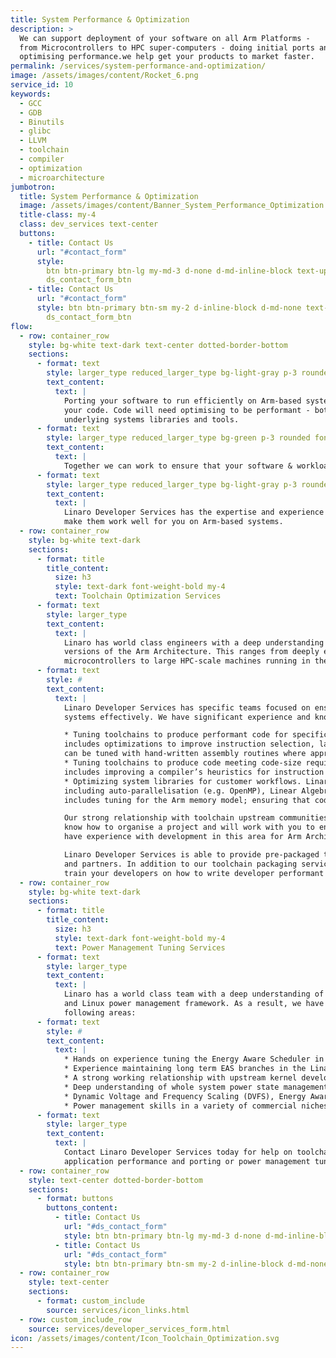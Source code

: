 ```yaml
---
title: System Performance & Optimization
description: >
  We can support deployment of your software on all Arm Platforms -
  from Microcontrollers to HPC super-computers - doing initial ports and
  optimising performance.we help get your products to market faster.
permalink: /services/system-performance-and-optimization/
image: /assets/images/content/Rocket_6.png
service_id: 10
keywords:
  - GCC
  - GDB
  - Binutils
  - glibc
  - LLVM
  - toolchain
  - compiler
  - optimization
  - microarchitecture
jumbotron:
  title: System Performance & Optimization
  image: /assets/images/content/Banner_System_Performance_Optimization.png
  title-class: my-4
  class: dev_services text-center
  buttons:
    - title: Contact Us
      url: "#contact_form"
      style:
        btn btn-primary btn-lg my-md-3 d-none d-md-inline-block text-uppercase
        ds_contact_form_btn
    - title: Contact Us
      url: "#contact_form"
      style: btn btn-primary btn-sm my-2 d-inline-block d-md-none text-uppercase
        ds_contact_form_btn
flow:
  - row: container_row
    style: bg-white text-dark text-center dotted-border-bottom
    sections:
      - format: text
        style: larger_type reduced_larger_type bg-light-gray p-3 rounded down_triangle mt-4
        text_content:
          text: |
            Porting your software to run efficiently on Arm-based systems is more than just recompiling
            your code. Code will need optimising to be performant - both the high-level software and
            underlying systems libraries and tools.
      - format: text
        style: larger_type reduced_larger_type bg-green p-3 rounded font-weight-bold
        text_content:
          text: |
            Together we can work to ensure that your software & workloads have exceptional performance on Arm.
      - format: text
        style: larger_type reduced_larger_type bg-light-gray p-3 rounded up_triangle mb-4
        text_content:
          text: |
            Linaro Developer Services has the expertise and experience in systems libraries and tools to
            make them work well for you on Arm-based systems.
  - row: container_row
    style: bg-white text-dark
    sections:
      - format: title
        title_content:
          size: h3
          style: text-dark font-weight-bold my-4
          text: Toolchain Optimization Services
      - format: text
        style: larger_type
        text_content:
          text: |
            Linaro has world class engineers with a deep understanding of all profiles and
            versions of the Arm Architecture. This ranges from deeply embedded
            microcontrollers to large HPC-scale machines running in the cloud.
      - format: text
        style: #
        text_content:
          text: |
            Linaro Developer Services has specific teams focused on ensuring toolchains (including GCC and LLVM) target Arm-based
            systems effectively. We have significant experience and knowledge of:

            * Tuning toolchains to produce performant code for specific CPU micro-architectures and systems. For the compiler this
            includes optimizations to improve instruction selection, layout, and scheduling. C libraries (e.g. Glibc, Musl-libc, or bionic)
            can be tuned with hand-written assembly routines where appropriate.
            * Tuning toolchains to produce code meeting code-size requirements - in particular for microcontroller environments. This
            includes improving a compiler’s heuristics for instruction selection, function inlining and outlining.
            * Optimizing system libraries for customer workflows. Linaro has worked on system C libraries and other support libraries
            including auto-parallelisation (e.g. OpenMP), Linear Algebra (e.g. OpenBLAS), Machine Learning (e.g. TensorFlow). Work
            includes tuning for the Arm memory model; ensuring that code uses Neon or SVE where appropriate.

            Our strong relationship with toolchain upstream communities facilitates rapid upstreaming and problem resolutions. We
            know how to organise a project and will work with you to ensure your project successfully upstreams code rapidly. We also
            have experience with development in this area for Arm Architecture licensees.

            Linaro Developer Services is able to provide pre-packaged toolchains for your systems that you can ship to your customers
            and partners. In addition to our toolchain packaging services, we can provide you with rapid response to toolchain issues and
            train your developers on how to write developer performant code for the Arm architecture
  - row: container_row
    style: bg-white text-dark
    sections:
      - format: title
        title_content:
          size: h3
          style: text-dark font-weight-bold my-4
          text: Power Management Tuning Services
      - format: text
        style: larger_type
        text_content:
          text: |
            Linaro has a world class team with a deep understanding of the Arm architecture
            and Linux power management framework. As a result, we have experience in the
            following areas:
      - format: text
        style: #
        text_content:
          text: |
            * Hands on experience tuning the Energy Aware Scheduler in the Linux kernel for several SoCs
            * Experience maintaining long term EAS branches in the Linaro Stable Kernel (LSK) for use by Linaro members
            * A strong working relationship with upstream kernel developers; our team is recognized for its world class work
            * Deep understanding of whole system power state management technologies like PSCI
            * Dynamic Voltage and Frequency Scaling (DVFS), Energy Aware Scheduling (EAS)
            * Power management skills in a variety of commercial niches (mobile, set top box, embedded devices)
      - format: text
        style: larger_type
        text_content:
          text: |
            Contact Linaro Developer Services today for help on toolchain optimization,
            application performance and porting or power management tuning services!
  - row: container_row
    style: text-center dotted-border-bottom
    sections:
      - format: buttons
        buttons_content:
          - title: Contact Us
            url: "#ds_contact_form"
            style: btn btn-primary btn-lg my-md-3 d-none d-md-inline-block ds_contact_form_btn
          - title: Contact Us
            url: "#ds_contact_form"
            style: btn btn-primary btn-sm my-2 d-inline-block d-md-none ds_contact_form_btn
  - row: container_row
    style: text-center
    sections:
      - format: custom_include
        source: services/icon_links.html
  - row: custom_include_row
    source: services/developer_services_form.html
icon: /assets/images/content/Icon_Toolchain_Optimization.svg
---
```

